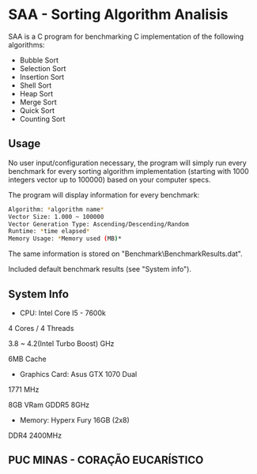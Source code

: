 # SAA - Sorting Algorithm Analisis

SAA is a C program for benchmarking C implementation of the following algorithms:

- Bubble Sort
- Selection Sort
- Insertion Sort
- Shell Sort
- Heap Sort
- Merge Sort
- Quick Sort
- Counting Sort

## Usage

No user input/configuration necessary, the program will simply run every benchmark for every sorting algorithm implementation (starting with 1000 integers vector up to 100000) based on your computer specs.

The program will display information for every benchmark:

```bash
Algorithm: *algorithm name*
Vector Size: 1.000 ~ 100000
Vector Generation Type: Ascending/Descending/Random
Runtime: *time elapsed*
Memory Usage: *Memory used (MB)*
```

The same information is stored on "Benchmark\BenchmarkResults.dat".

Included default benchmark results (see "System info").

## System Info

- CPU: Intel Core I5 - 7600k

4 Cores / 4 Threads

3.8 ~ 4.2(Intel Turbo Boost) GHz

6MB Cache

- Graphics Card: Asus GTX 1070 Dual

1771 MHz

8GB VRam GDDR5 8GHz

- Memory: Hyperx Fury 16GB (2x8)

DDR4 2400MHz

## PUC MINAS - CORAÇÃO EUCARÍSTICO
